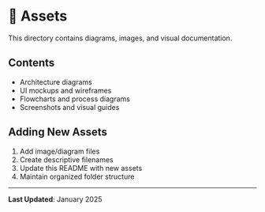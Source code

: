 # 🎨 Assets

This directory contains diagrams, images, and visual documentation.

## Contents

- Architecture diagrams
- UI mockups and wireframes
- Flowcharts and process diagrams
- Screenshots and visual guides

## Adding New Assets

1. Add image/diagram files
2. Create descriptive filenames
3. Update this README with new assets
4. Maintain organized folder structure

---

**Last Updated**: January 2025
